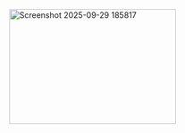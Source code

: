 <img width="298" height="206" alt="Screenshot 2025-09-29 185817" src="https://github.com/user-attachments/assets/ad55fba9-311d-4025-bad6-2e7feb7b7e84" />

